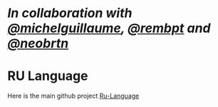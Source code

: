 # _In collaboration with [@michelguillaume](https://github.com/michelguillaume), [@rembpt](https://github.com/Rembpt) and [@neobrtn](https://github.com/NeoBrtn)_

# RU Language    
Here is the main github project [Ru-Language](git@github.com:Julian52575/RU-Language.git)
